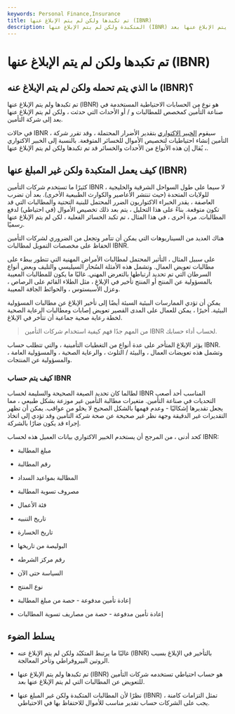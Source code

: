 ```yaml
---
keywords: Personal Finance,Insurance
title: تم تكبدها ولكن لم يتم الإبلاغ عنها (IBNR)
description: المتكبدة ولكن لم يتم الإبلاغ عنها (IBNR) تشير إلى الاحتياطيات المنشأة لمطالبات التأمين أو الأحداث التي حدثت ، ولكن لم يتم الإبلاغ عنها بعد.
---
```


# تم تكبدها ولكن لم يتم الإبلاغ عنها (IBNR)
## ما الذي يتم تحمله ولكن لم يتم الإبلاغ عنه (IBNR)؟

تم تكبدها ولم يتم الإبلاغ عنها (IBNR) هو نوع من الحسابات الاحتياطية المستخدمة في صناعة التأمين كمخصص للمطالبات و / أو الأحداث التي حدثت ، ولكن لم يتم الإبلاغ عنها بعد إلى شركة التأمين.

في حالات IBNR ، سيقوم [الخبير الاكتواري](/actuary) بتقدير الأضرار المحتملة ، وقد تقرر شركة التأمين إنشاء احتياطيات لتخصيص الأموال للخسائر المتوقعة. بالنسبة إلى الخبير الاكتواري ، يُقال إن هذه الأنواع من الأحداث والخسائر قد تم تكبدها ولكن لم يتم الإبلاغ عنها.

## كيف يعمل المتكبدة ولكن غير المبلغ عنها (IBNR)

كثيرًا ما تستخدم شركات التأمين IBNR ، لا سيما على طول السواحل الشرقية والخليجية للولايات المتحدة (حيث تنتشر الأعاصير والكوارث الطبيعية الأخرى). بعد أن تضرب العاصفة ، يقدر الخبراء الاكتواريون الضرر المحتمل للبنية التحتية والمطالبات التي قد تكون متوقعة. بناءً على هذا التحليل ، يتم بعد ذلك تخصيص الأموال (في احتياطي) لدفع المطالبات. مرة أخرى ، في هذا المثال ، تم تكبد الخسائر الفعلية ، لكن لم يتم الإبلاغ عنها رسميًا.

هناك العديد من السيناريوهات التي يمكن أن تتآمر وتجعل من الضروري لشركات التأمين الحفاظ على مخصصات التمويل لمطالبات IBNR.

على سبيل المثال ، التأثير المحتمل لمطالبات الأمراض المهنية التي تتطور ببطء على مطالبات تعويض العمال. وتشمل هذه الأمثلة السُحار السيليسي والتليف وبعض أنواع السرطان التي تم تحديد ارتباطها بالتعرض المهني. غالبًا ما يكون للمطالبات المعيبة بالمسؤولية عن المنتج أو المنتج تأخير في الإبلاغ ، مثل الطلاء القائم على الرصاص ، وعزل الأسبستوس ، والحوائط الجافة المعيبة.

يمكن أن تؤدي الممارسات البيئية السيئة أيضًا إلى تأخير الإبلاغ عن مطالبات المسؤولية البيئية. أخيرًا ، يمكن للعمال على المدى القصير تعويض إصابات ومطالبات الرعاية الصحية لخطة رعاية صحية جماعية أن تتأخر في الإبلاغ.

> من المهم جدًا فهم كيفية استخدام شركات التأمين IBNR لحساب أداء حسابك.

>

يؤثر الإبلاغ المتأخر على عدة أنواع من التغطيات التأمينية ، والتي تتطلب حساب IBNR. وتشمل هذه تعويضات العمال ، والبيئة / التلوث ، والرعاية الصحية ، والمسؤولية العامة ، والمسؤولية عن المنتجات.

### كيف يتم حساب IBNR

لطالما كان تحديد الصيغة الصحيحة والسليمة لحساب IBNR المناسب أحد أصعب التحديات في صناعة التأمين. متغيرات مطالبة التأمين غير موزعة بشكل طبيعي ، مما يجعل تقديرها إشكاليًا - وعدم فهمها بالشكل الصحيح لا يخلو من عواقب. يمكن أن تظهر التقديرات غير الدقيقة وجهة نظر غير صحيحة عن صحة شركة التأمين وقد تؤدي إلى اتخاذ إجراء قد يكون ضارًا بالشركة.

كحد أدنى ، من المرجح أن يستخدم الخبير الاكتواري بيانات العميل هذه لحساب IBNR:

- مبلغ المطالبة

- رقم المطالبة

- المطالبة بمواعيد السداد

- مصروف تسوية المطالبة

- فئة الأعمال

- تاريخ التنبيه

- تاريخ الخسارة

- البوليصة من تاريخها

- رقم مركز الشرطه

- السياسة حتى الآن

- نوع المنتج

- إعادة تأمين مدفوعة - حصة من مبلغ المطالبة

- إعادة تأمين مدفوعة - حصة من مصاريف تسوية المطالبات

## يسلط الضوء

- غالبًا ما يرتبط المتكبّد ولكن لم يتم الإبلاغ عنه (IBNR) بالتأخير في الإبلاغ بسبب الروتين البيروقراطي وتأخر المعالجة.

- تم تكبدها ولم يتم الإبلاغ عنها (IBNR) هو حساب احتياطي تستخدمه شركات التأمين للتعويض عن المطالبات التي لم يتم الإبلاغ عنها بعد.

- نظرًا لأن المطالبات المتكبدة ولكن غير المبلغ عنها (IBNR) تمثل التزامات كامنة ، يجب على الشركات حساب تقدير مناسب للأموال للاحتفاظ بها في الاحتياطي.

